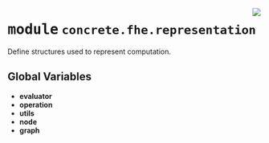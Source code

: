 <!-- markdownlint-disable -->

<a href="../../frontends/concrete-python/concrete/fhe/representation/__init__.py#L0"><img align="right" style="float:right;" src="https://img.shields.io/badge/-source-cccccc?style=flat-square"></a>

# <kbd>module</kbd> `concrete.fhe.representation`
Define structures used to represent computation. 

**Global Variables**
---------------
- **evaluator**
- **operation**
- **utils**
- **node**
- **graph**


